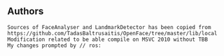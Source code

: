 ## Authors
    Sources of FaceAnalyser and LandmarkDetector has been copied from https://github.com/TadasBaltrusaitis/OpenFace/tree/master/lib/local
    Modification related to be able compile on MSVC 2010 without TBB
    My changes prompted by // ros: